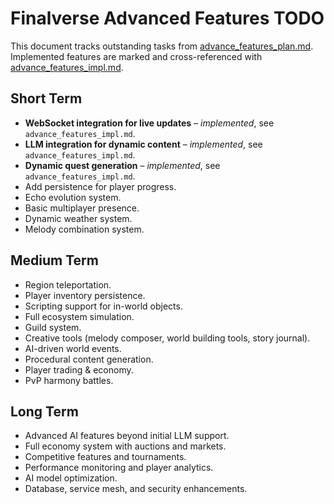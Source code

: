 # Finalverse Advanced Features TODO

This document tracks outstanding tasks from [advance_features_plan.md](advance_features_plan.md). Implemented features are marked and cross-referenced with [advance_features_impl.md](advance_features_impl.md).

## Short Term
- **WebSocket integration for live updates** – *implemented*, see `advance_features_impl.md`.
- **LLM integration for dynamic content** – *implemented*, see `advance_features_impl.md`.
- **Dynamic quest generation** – *implemented*, see `advance_features_impl.md`.
- Add persistence for player progress.
- Echo evolution system.
- Basic multiplayer presence.
- Dynamic weather system.
- Melody combination system.

## Medium Term
- Region teleportation.
- Player inventory persistence.
- Scripting support for in-world objects.
- Full ecosystem simulation.
- Guild system.
- Creative tools (melody composer, world building tools, story journal).
- AI-driven world events.
- Procedural content generation.
- Player trading & economy.
- PvP harmony battles.

## Long Term
- Advanced AI features beyond initial LLM support.
- Full economy system with auctions and markets.
- Competitive features and tournaments.
- Performance monitoring and player analytics.
- AI model optimization.
- Database, service mesh, and security enhancements.
